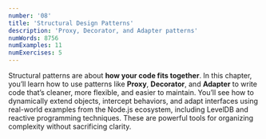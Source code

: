```yaml
---
number: '08'
title: 'Structural Design Patterns'
description: 'Proxy, Decorator, and Adapter patterns'
numWords: 8756
numExamples: 11
numExercises: 5
---
```


Structural patterns are about **how your code fits together**. In this chapter,
you’ll learn how to use patterns like **Proxy**, **Decorator**, and **Adapter**
to write code that’s cleaner, more flexible, and easier to maintain. You’ll see
how to dynamically extend objects, intercept behaviors, and adapt interfaces
using real-world examples from the Node.js ecosystem, including LevelDB and
reactive programming techniques. These are powerful tools for organizing
complexity without sacrificing clarity.
